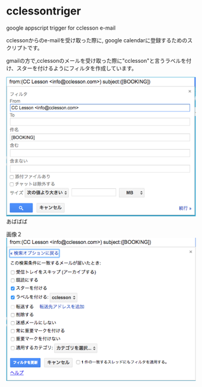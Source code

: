 # cclessontriger
google appscript trigger for cclesson e-mail


cclessonからのe-mailを受け取った際に, google calendarに登録するためのスクリプトです。


gmailの方で,cclessonのメールを受け取った際に"cclesson"と言うラベルを付け、スターを付けるようにフィルタを作成しています。


![](https://raw.githubusercontent.com/nariya/cclessontriger/master/screen1.png)あばばば

画像２
![](https://raw.githubusercontent.com/nariya/cclessontriger/master/screen2.png)
